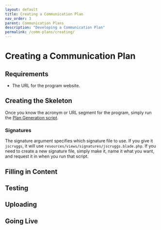 ```yaml
---
layout: default
title: Creating a Communication Plan
nav_order: 3
parent: Communication Plans
description: "Developing a Communication Plan"
permalink: /comm-plans/creating/
---
```


# Creating a Communication Plan

## Requirements
* The URL for the program website. 

## Creating the Skeleton
Once you know the acronym or URL segment for the program, simply run the [Plan Generation script](//docs/comm-plans/scripts/create-plan/).

### Signatures
The signature argument specifies which signature file to use. If you give it `jscruggs`, it will use `resources/views/signatures/jscruggs.blade.php`. If you need to create a new signature file, simply make it, name it what you want, and request it in when you run that script.

## Filling in Content


## Testing

## Uploading

## Going Live